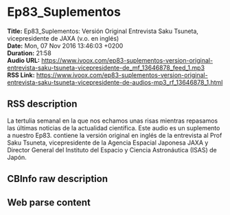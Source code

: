 # Ep83_Suplementos  
**Title:** Ep83_Suplementos: Versión Original Entrevista Saku Tsuneta, vicepresidente de JAXA (v.o. en inglés)  
**Date:** Mon, 07 Nov 2016 13:46:03 +0200  
**Duration:** 21:58  
**Audio URL:** https://www.ivoox.com/ep83-suplementos-version-original-entrevista-saku-tsuneta-vicepresidente-de_mf_13646878_feed_1.mp3  
**RSS Link:** https://www.ivoox.com/ep83-suplementos-version-original-entrevista-saku-tsuneta-vicepresidente-de-audios-mp3_rf_13646878_1.html  

## RSS description
La tertulia semanal en la que nos echamos unas risas mientras repasamos las últimas noticias de la actualidad científica. Este audio es un suplemento a nuestro Ep83. contiene la versión original en inglés de la entrevista al Prof Saku Tsuneta, vicepresidente de la Agencia Espacial Japonesa JAXA y Director General del Instituto del Espacio y Ciencia Astronáutica (ISAS) de Japón.

## CBInfo raw description


## Web parse content

